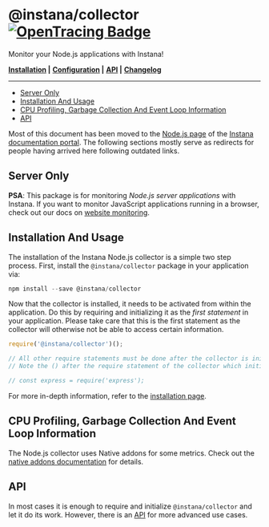 # @instana/collector &nbsp; [![OpenTracing Badge](https://img.shields.io/badge/OpenTracing-enabled-blue.svg)](http://opentracing.io)

Monitor your Node.js applications with Instana!

**[Installation](#installation-and-usage) |**
**[Configuration](CONFIGURATION.md) |**
**[API](API.md) |**
**[Changelog](../../CHANGELOG.md)**

---

<!-- START doctoc generated TOC please keep comment here to allow auto update -->
<!-- DON'T EDIT THIS SECTION, INSTEAD RE-RUN doctoc TO UPDATE -->


- [Server Only](#server-only)
- [Installation And Usage](#installation-and-usage)
- [CPU Profiling, Garbage Collection And Event Loop Information](#cpu-profiling-garbage-collection-and-event-loop-information)
- [API](#api)

<!-- END doctoc generated TOC please keep comment here to allow auto update -->

Most of this document has been moved to the [Node.js page](https://docs.instana.io/ecosystem/node-js/) of the [Instana documentation portal](https://docs.instana.io/). The following sections mostly serve as redirects for people having arrived here following outdated links.

## Server Only

**PSA**: This package is for monitoring *Node.js server applications* with Instana. If you want to monitor JavaScript applications running in a browser, check out our docs on [website monitoring](https://docs.instana.io/products/website_monitoring).

## Installation And Usage

The installation of the Instana Node.js collector is a simple two step process. First, install the `@instana/collector` package in your application via:

```javascript
npm install --save @instana/collector
```

Now that the collector is installed, it needs to be activated from within the application. Do this by requiring and initializing it as the *first statement* in your application. Please take care that this is the first statement as the collector will otherwise not be able to access certain information.

```javascript
require('@instana/collector')();

// All other require statements must be done after the collector is initialized.
// Note the () after the require statement of the collector which initializes it.

// const express = require('express');
```

For more in-depth information, refer to the [installation page](https://docs.instana.io/ecosystem/node-js/installation/).

## CPU Profiling, Garbage Collection And Event Loop Information

The Node.js collector uses Native addons for some metrics. Check out the [native addons documentation](https://docs.instana.io/ecosystem/node-js/installation/#native-addons) for details.

## API

In most cases it is enough to require and initialize `@instana/collector` and let it do its work. However, there is an [API](https://docs.instana.io/ecosystem/node-js/api/) for more advanced use cases.

